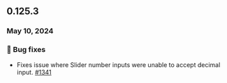 ## 0.125.3

### May 10, 2024

### 🐛 Bug fixes

- Fixes issue where Slider number inputs were unable to accept decimal input. [#1341](https://github.com/formkit/formkit/issues/1341)
